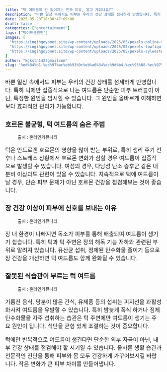 ```yaml
---
title: "턱 여드름이 안 없어지는 진짜 이유, 알고 계셨나요?"
description: "바쁜 일상 속에서도 피부는 우리의 건강 상태를 섬세하게 반영합니다. 특히 턱에만 집중적으로 나는 여드름은 단순한 피부 트러블이 아닌, 특정한 원인을 암시할 수 있습니다. 그 원인을 올바르게 이해하면 보다 효과적인 관리가 가능합니다."
date: 2025-05-28T18:38:47+09:00
draft: false
categories: ["entertainment"]
tags: ["턱여드름원인"]
images: [
  "https://ingihgoyonet.site/wp-content/uploads/2025/05/pexels-polina-tankilevitch-5468704-1024x683.jpg"
  "https://ingihgoyonet.site/wp-content/uploads/2025/05/pexels-towfiqu-barbhuiya-3440682-11773868-1024x683.jpg"
  "https://ingihgoyonet.site/wp-content/uploads/2025/05/pexels-sylwester-ficek-154797634-32116402-1024x813.jpg"
]
author: "kgkstn1423gmailcom"
slug: "%ed%84%b1-%ec%97%ac%eb%93%9c%eb%a6%84%ec%9d%b4-%ec%95%88-%ec%97%86%ec%96%b4%ec%a7%80%eb%8a%94-%ec%a7%84%ec%a7%9c-%ec%9d%b4%ec%9c%a0-%ec%95%8c%ea%b3%a0-%ea%b3%84%ec%85%a8%eb%82%98%ec%9a%94"
---
```


<p style="font-size:18px">바쁜 일상 속에서도 피부는 우리의 건강 상태를 섬세하게 반영합니다. 특히 턱에만 집중적으로 나는 여드름은 단순한 피부 트러블이 아닌, 특정한 원인을 암시할 수 있습니다. 그 원인을 올바르게 이해하면 보다 효과적인 관리가 가능합니다.</p> <h2 >호르몬 불균형, 턱 여드름의 숨은 주범</h2> <figure ><img src="https://ingihgoyonet.site/wp-content/uploads/2025/05/pexels-polina-tankilevitch-5468704-1024x683.jpg" alt="" style="aspect-ratio:16/9;object-fit:cover"/><figcaption >출처 : 온라인커뮤니티</figcaption></figure> <p style="font-size:18px">턱은 안드로겐 호르몬의 영향을 많이 받는 부위로, 특히 생리 주기 전후나 스트레스 상황에서 호르몬 변화가 심할 경우 여드름이 집중적으로 발생할 수 있습니다. 여성의 경우, 다낭성 난소 증후군 같은 내분비 이상과도 관련이 있을 수 있습니다. 지속적으로 턱에 여드름이 날 경우, 단순 피부 문제가 아닌 호르몬 건강을 점검해보는 것이 좋습니다.</p> <h2 >장 건강 이상이 피부에 신호를 보내는 이유</h2> <figure ><img src="https://ingihgoyonet.site/wp-content/uploads/2025/05/pexels-towfiqu-barbhuiya-3440682-11773868-1024x683.jpg" alt="" style="aspect-ratio:16/9;object-fit:cover"/><figcaption >출처 : 온라인커뮤니티</figcaption></figure> <p style="font-size:18px">장 내 환경이 나빠지면 독소가 피부를 통해 배출되며 여드름이 생기기 쉽습니다. 특히 턱과 턱 주변은 장의 해독 기능 저하와 관련된 부위로 알려져 있습니다. 유산균 섭취, 정제된 탄수화물 줄이기 등으로 장 건강을 개선하면 턱 여드름도 함께 완화될 수 있습니다.</p> <h2 >잘못된 식습관이 부르는 턱 여드름</h2> <figure ><img src="https://ingihgoyonet.site/wp-content/uploads/2025/05/pexels-sylwester-ficek-154797634-32116402-1024x813.jpg" alt="" style="aspect-ratio:16/9;object-fit:cover"/><figcaption >출처 : 온라인커뮤니티</figcaption></figure> <p style="font-size:18px">기름진 음식, 당분이 많은 간식, 유제품 등의 섭취는 피지선을 과활성화시켜 여드름을 유발할 수 있습니다. 특히 밤늦게 폭식 하거나 정제 탄수화물을 자주 섭취하는 습관은 턱 주변에만 여드름이 생기는 주요 원인이 됩니다. 식단을 균형 있게 조절하는 것이 중요합니다.</p> <p style="font-size:18px">턱에만 반복적으로 여드름이 생긴다면 단순한 외부 자극이 아닌, 내부 건강 상태를 점검해야 할 시기일 수 있습니다. 올바른 생활 습관과 전문적인 진단을 통해 피부와 몸 모두 건강하게 가꾸어보시길 바랍니다. 작은 변화가 큰 피부 차이를 만들어냅니다.</p>